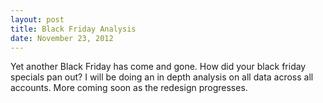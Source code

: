 ```yaml
---
layout: post
title: Black Friday Analysis
date: November 23, 2012
---
```


Yet another Black Friday has come and gone. How did your black friday specials pan out? I will be doing an in depth analysis on all data across all accounts. More coming soon as the redesign progresses.
